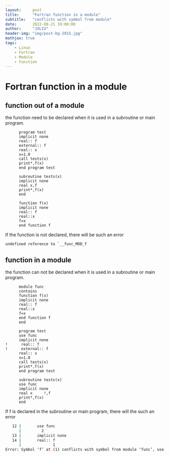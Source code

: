 ```yaml
---
layout:     post
title:      "Fortran function in a module"
subtitle:   "conflicts with symbol from module"
date:       2022-08-21 19:00:00
author:     "JXLIU"
header-img: "img/post-bg-2015.jpg"
mathjax: true
tags:
    - Linux
    - Fortran
    - Module
    - Function
---
```


# Fortran function in a  module 

## function out of a module 

the function need to be declared when it is used in a subroutine or main program.

```Fortran
      program test
      implicit none
      real:: f
      external:: f
      real:: x
      x=1.0
      call tests(x)
      print*,f(x)
      end program test

      subroutine tests(x)
      implicit none
      real x,f
      print*,f(x)
      end

      function f(x)
      implicit none
      real:: f
      real::x
      f=x
      end function f
```

If the function is not declared, there will be such an error

```bash
undefined reference to `__func_MOD_f
```

## function in a module 

the function can not be declared when it is used in a subroutine or main program.

```Fortran
      module func
      contains
      function f(x)
      implicit none
      real:: f
      real::x
      f=x
      end function f
      end

      program test
      use func
      implicit none
!      real:: f
!      external:: f
      real:: x
      x=1.0
      call tests(x)
      print*,f(x)
      end program test

      subroutine tests(x)
      use func
      implicit none
      real x     !,f
      print*,f(x)
      end
```
If f is declared in the subroutine or main program, there will the such an error
```bash
   12 |       use func
      |         2     
   13 |       implicit none
   14 |       real:: f
      |              1
Error: Symbol ‘f’ at (1) conflicts with symbol from module ‘func’, use-associated at (2)
```
